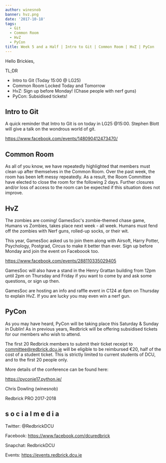 ```yaml
---
author: winesnob
banner: hvz.png
date: '2017-10-18'
tags:
  - Git
  - Common Room
  - HvZ
  - PyCon
title: Week 5 and a Half | Intro to Git | Common Room | HvZ | PyCon
---
```


Hello Brickies,

TL;DR

- Intro to Git (Today 15:00 @ LG25)
- Common Room Locked Today and Tomorrow
- HvZ: Sign up before Monday! (Chase people with nerf guns)
- PyCon: Subsidised tickets!

 <!-- more -->

## Intro to Git

A quick reminder that Intro to Git is on today in LG25 @15:00. Stephen Blott
will give a talk on the wondrous world of git.

https://www.facebook.com/events/148090412473470/

## Common Room

As all of you know, we have repeatedly highlighted that members must clean up
after themselves in the Common Room. Over the past week, the room has been left
messy repeatedly. As a result, the Room Committee have elected to close the room
for the following 2 days. Further closures and/or loss of access to the room can
be expected if this situation does not improve.

## HvZ

The zombies are coming! GamesSoc's zombie-themed chase game, Humans vs Zombies,
takes place next week - all week. Humans must fend off the zombies with Nerf
guns, rolled-up socks, or their wit.

This year, GamesSoc asked us to join them along with Airsoft, Harry Potter,
Psychology, Postgrad, Circus to make it better than ever. Sign up before Monday
and join the event on Faceboook too.

https://www.facebook.com/events/288110335029405

GamesSoc will also have a stand in the Henry Grattan building from 12pm until
2pm on Thursday and Friday if you want to come by and ask some questions, or
sign up then.

GamesSoc are hosting an info and raffle event in C124 at 6pm on Thursday to
explain HvZ. If you are lucky you may even win a nerf gun.

## PyCon

As you may have heard, PyCon will be taking place this Saturday & Sunday in
Dublin! As in previous years, Redbrick will be offering subsidised tickets for
our members who wish to attend.

The first 20 Redbrick members to submit their ticket receipt to
committee@redbrick.dcu.ie will be eligible to be reimbursed €20, half of the
cost of a student ticket. This is strictly limited to current students of DCU,
and to the first 20 people only.

More details of the conference can be found here:

https://pyconie17.python.ie/

Chris Dowling (winesnob)

Redbrick PRO 2017-2018

## s o c i a l m e d i a

Twitter: @RedbrickDCU

Facebook: https://www.facebook.com/dcuredbrick

Snapchat: RedbrickDCU

Events: https://events.redbrick.dcu.ie
